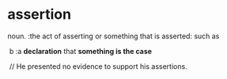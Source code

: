 # assertion

noun.  :the act of asserting or something that is asserted: such as

​	b  :a **declaration** that **something is the case**

​	// He presented no evidence to support his assertions.